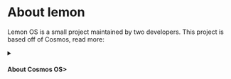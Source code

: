# About lemon
Lemon OS is a small project maintained by two developers.
This project is based off of Cosmos, read more:
<details>
    <Summary>
        <h4>About Cosmos OS>
    </Summary>
<p>
Cosmos is a program that allows you to create an entire operating system using c#, c++, and a few more.

It allows for a file system, graphics, console, and hardware access, aswell as getting user input from a keyboard and a mouse.
</p>
</details>
